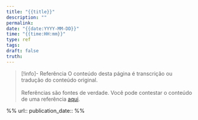 ```yaml
---
title: "{{title}}"
description: ""
permalink: 
date: "{{date:YYYY-MM-DD}}"
time: "{{time:HH:mm}}"
type: ref
tags: 
draft: false
truth:
---
```

> [!info]- Referência
> O conteúdo desta página é transcrição ou tradução do conteúdo original.
>  <br><br>Referências são fontes de verdade. Você pode contestar o conteúdo de uma referência [aqui](https://github.com/artelonga/redearte/issues/new/choose).

%%
url::
publication_date:: 
%%



